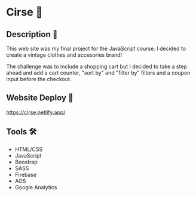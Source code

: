# Cirse 👗

## Description 🚀

This web site was my final project for the JavaScript course. I decided to create a vintage clothes and accesories brand!

The challenge was to include a shopping cart but I decided to take a step ahead and add a cart counter, "sort by" and "filter by" filters and a coupon input before the checkout.

## Website Deploy 🏁

https://cirse.netlify.app/

## Tools 🛠️

* HTML/CSS
* JavaScript
* Boostrap
* SASS
* Firebase
* AOS
* Google Analytics
